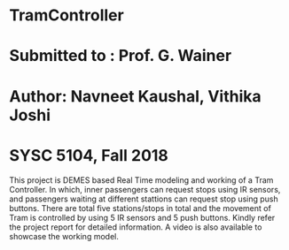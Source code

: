 # TramController
# Submitted to : Prof. G. Wainer
# Author: Navneet Kaushal, Vithika Joshi
# SYSC 5104, Fall 2018

This project is DEMES based Real Time modeling and working of a Tram Controller. In which, inner passengers can request stops using IR sensors, 
and passengers waiting at different stattions can request stop using push buttons. There are total five stations/stops in total and the movement
of Tram is controlled by using 5 IR sensors and 5 push buttons. Kindly refer the project report for detailed information. A video is also available
to showcase the working model. 
